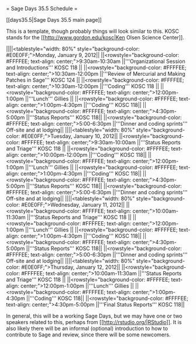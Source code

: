 = Sage Days 35.5 Schedule =

[[days35.5|Sage Days 35.5 main page]]

This is a template, though probably things will look similar to this.   KOSC stands for the [[http://www.gordon.edu/kosc|Ken Olsen Science Center]].

||||<tablestyle="width: 80%" style="background-color: #E0E0FF;">Monday, January 9, 2012||
||<rowstyle="background-color: #FFFFEE; text-align: center;">9:30am-10:30am  ||'''Organizational Session and Introductions''' KOSC 118 ||
||<rowstyle="background-color: #FFFFEE; text-align: center;">10:30am-12:00pm  ||'''Review of Mercurial and Making Patches in Sage''' KOSC 124 ||
||<rowstyle="background-color: #FFFFEE; text-align: center;">10:30am-12:00pm  ||'''Coding''' KOSC 118 ||
||<rowstyle="background-color: #FFFFEE; text-align: center;">12:00pm-1:00pm  ||'''Lunch''' Gillies ||
||<rowstyle="background-color: #FFFFEE; text-align: center;">1:00pm-4:30pm  ||'''Coding''' KOSC 118||
||<rowstyle="background-color: #FFFFEE; text-align: center;">4:30pm-5:00pm  ||'''Status Reports''' KOSC 118||
||<rowstyle="background-color: #FFFFEE; text-align: center;">5:00-6:30pm  ||'''Dinner and coding sprints''' Off-site and at lodging||
||||<tablestyle="width: 80%" style="background-color: #E0E0FF;">Tuesday, January 10, 2012||
||<rowstyle="background-color: #FFFFEE; text-align: center;">9:30am-10:00am  ||'''Status Reports and Triage''' KOSC 118 ||
||<rowstyle="background-color: #FFFFEE; text-align: center;">10:00pm-12:00pm  ||'''Coding''' KOSC 118||
||<rowstyle="background-color: #FFFFEE; text-align: center;">12:00pm-1:00pm  ||'''Lunch''' Gillies ||
||<rowstyle="background-color: #FFFFEE; text-align: center;">1:00pm-4:30pm  ||'''Coding''' KOSC 118||
||<rowstyle="background-color: #FFFFEE; text-align: center;">4:30pm-5:00pm  ||'''Status Reports''' KOSC 118||
||<rowstyle="background-color: #FFFFEE; text-align: center;">5:00-6:30pm  ||'''Dinner and coding sprints''' Off-site and at lodging||
||||<tablestyle="width: 80%" style="background-color: #E0E0FF;">Wednesday, January 11, 2012||
||<rowstyle="background-color: #FFFFEE; text-align: center;">10:00am-11:30am  ||'''Status Reports and Triage''' KOSC 118 ||
||<rowstyle="background-color: #FFFFEE; text-align: center;">12:00pm-1:00pm  ||'''Lunch''' Gillies ||
||<rowstyle="background-color: #FFFFEE; text-align: center;">1:00pm-4:30pm  ||'''Coding''' KOSC 118||
||<rowstyle="background-color: #FFFFEE; text-align: center;">4:30pm-5:00pm  ||'''Status Reports''' KOSC 118||
||<rowstyle="background-color: #FFFFEE; text-align: center;">5:00-6:30pm  ||'''Dinner and coding sprints''' Off-site and at lodging||
||||<tablestyle="width: 80%" style="background-color: #E0E0FF;">Thursday, January 12, 2012||
||<rowstyle="background-color: #FFFFEE; text-align: center;">10:00am-11:30am  ||'''Status Reports and Triage''' KOSC 118 ||
||<rowstyle="background-color: #FFFFEE; text-align: center;">12:00pm-1:00pm  ||'''Lunch''' Gillies ||
||<rowstyle="background-color: #FFFFEE; text-align: center;">1:00pm-4:30pm  ||'''Coding''' KOSC 118||
||<rowstyle="background-color: #FFFFEE; text-align: center;">4:30pm-5:00pm  ||'''Final Status Reports''' KOSC 118||

In general, this will be a working Sage Days, but we may have one or two speakers related to this, perhaps from [[http://rstudio.org/|RStudio]].  It is also likely there will be an informal (optional) introduction to how to contribute to Sage and review, since there will be some newcomers.
